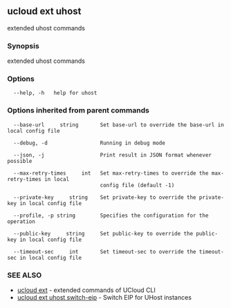 

## ucloud ext uhost

extended uhost commands

### Synopsis

extended uhost commands

### Options

```
  --help, -h   help for uhost 

```

### Options inherited from parent commands

```
  --base-url     string       Set base-url to override the base-url in local config file 

  --debug, -d                 Running in debug mode 

  --json, -j                  Print result in JSON format whenever possible 

  --max-retry-times     int   Set max-retry-times to override the max-retry-times in local
                              config file (default -1) 

  --private-key     string    Set private-key to override the private-key in local config file 

  --profile, -p string        Specifies the configuration for the operation 

  --public-key     string     Set public-key to override the public-key in local config file 

  --timeout-sec     int       Set timeout-sec to override the timeout-sec in local config file 

```

### SEE ALSO

* [ucloud ext](developer/cli/cmd/ucloud/ext)	 - extended commands of UCloud CLI
* [ucloud ext uhost switch-eip](developer/cli/cmd/ucloud/ext/uhost/switch-eip)	 - Switch EIP for UHost instances

